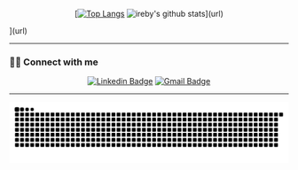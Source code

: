 <!-- ![banner]() ->


## (❁´◡`❁) Hello <img alt="handwavegif" src="https://user-images.githubusercontent.com/39513876/112366216-8cfe7400-8cfe-11eb-8116-7d3dbae20e97.gif" width='40' align="left"/>

#### I'm Rebeca from Argentina.

<div aligh='left'>
         
 I'm a passionate Full Stack Developer. 

 You can email me at: urra.cr.z@gmail.com
         
</div>

---
<!--
[### 🛠️ Tech Stack:
[![NET6 Badge](https://img.shields.io/badge/NET6-F7DF1E?style=for-the-badge&logo=NET&logoColor=black)
![C# Badge](https://img.shields.io/badge/C#-F7DF1E?style=for-the-badge&logo=NET&logoColor=white)
![JavaScript Badge](https://img.shields.io/badge/JavaScript-F7DF1E?style=for-the-badge&logo=javascript&logoColor=black)
![React Badge](https://img.shields.io/badge/React-20232A?style=for-the-badge&logo=react&logoColor=61DAFB)
![Redux Badge](https://img.shields.io/badge/Redux-593D88?style=for-the-badge&logo=redux&logoColor=white)
![TypeScript Badge](https://img.shields.io/badge/TypeScript-007ACC?style=for-the-badge&logo=typescript&logoColor=white)
![HTML5 Badge](https://img.shields.io/badge/HTML5-E34F26?style=for-the-badge&logo=html5&logoColor=white)
![CSS3 Badge](https://img.shields.io/badge/CSS3-1572B6?style=for-the-badge&logo=css3&logoColor=white)
![Bootstrap Badge](https://img.shields.io/badge/Bootstrap-563D7C?style=for-the-badge&logo=bootstrap&logoColor=white)
![Node JS Badge](https://img.shields.io/badge/Node.js-43853D?style=for-the-badge&logo=node.js&logoColor=white)
![Express JS Badge](https://img.shields.io/badge/Express.js-404D59?style=for-the-badge)
![MongoDB Badge](https://img.shields.io/badge/MongoDB-4EA94B?style=for-the-badge&logo=mongodb&logoColor=white)
![Mongoose Badge](https://img.shields.io/badge/Mongoose-404D59?style=for-the-badge)
![Typegoose Badge](https://img.shields.io/badge/Typegoose-404D59?style=for-the-badge)
![PostgreSQL Badge](https://img.shields.io/badge/PostgreSQL-316192?style=for-the-badge&logo=postgresql&logoColor=white)
![Sequelize Badge](https://img.shields.io/badge/sequelize-323330?style=for-the-badge&logo=sequelize&logoColor=blue)
![Heroku Badge](https://img.shields.io/badge/Heroku-430098?style=for-the-badge&logo=heroku&logoColor=white)
![Vercel Badge](	https://img.shields.io/badge/Vercel-100000?style=for-the-badge&logo=vercel&logoColor=white)
![Git Badge](https://img.shields.io/badge/GIT-E44C30?style=for-the-badge&logo=git&logoColor=white)](url)
  --> 
 <div align='center'>
  
[[![Top Langs](https://github-readme-stats.vercel.app/api/top-langs/?username=ireby&layout=compact)](https://github.com/anuraghazra/github-readme-stats) ![ireby's github stats](https://github-readme-stats.vercel.app/api?username=ireby&show_icons=true&theme=default)](url)
      
</div>](url)

---

### 🤝🏻 Connect with me

<div align='center'>

<!-- [![My Portfolio Badge](https://img.shields.io/badge/my_portfolio-404D59?style=for-the-badge)](https://rebecaurra.vercel.app/) -->
[![Linkedin Badge](https://img.shields.io/badge/LinkedIn-0077B5?style=for-the-badge&logo=linkedin&logoColor=white)](https://www.linkedin.com/in/rebeca-urra-8225a1187/)
[![Gmail Badge](https://img.shields.io/badge/Gmail-D14836?style=for-the-badge&logo=gmail&logoColor=white)](mailto:"urra.cr.z@gmail.com")

 </div>

---

<p align="center">
   <img src="https://github.com/Asmit2952/Asmit2952/blob/output/github-contribution-grid-snake.svg" alt="snake">
</p>

